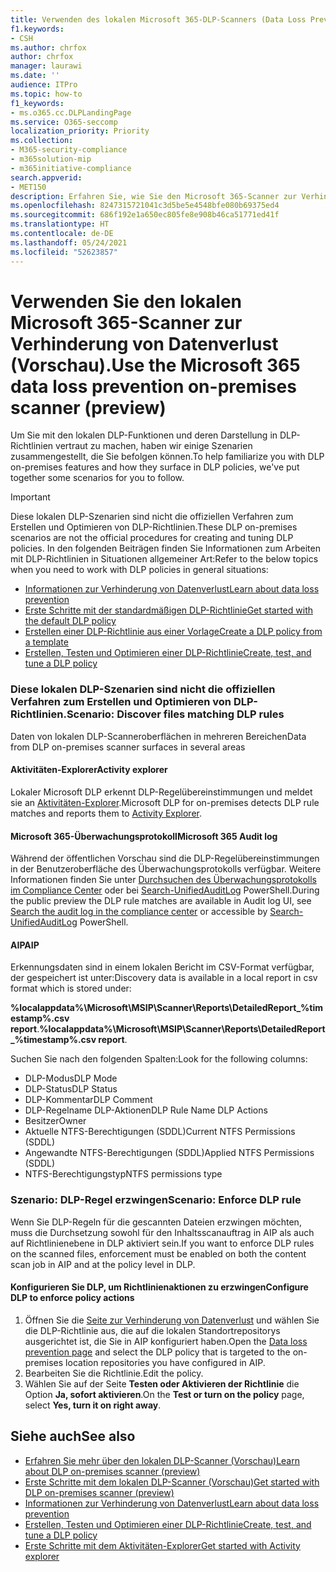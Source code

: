 ```yaml
---
title: Verwenden des lokalen Microsoft 365-DLP-Scanners (Data Loss Prevention, Verhinderung von Datenverlust) (Vorschau)
f1.keywords:
- CSH
ms.author: chrfox
author: chrfox
manager: laurawi
ms.date: ''
audience: ITPro
ms.topic: how-to
f1_keywords:
- ms.o365.cc.DLPLandingPage
ms.service: O365-seccomp
localization_priority: Priority
ms.collection:
- M365-security-compliance
- m365solution-mip
- m365initiative-compliance
search.appverid:
- MET150
description: Erfahren Sie, wie Sie den Microsoft 365-Scanner zur Verhinderung von Datenverlust vor Ort verwenden, um ruhende Daten zu scannen und Schutzmaßnahmen für lokale Dateifreigaben sowie lokale SharePoint-Ordner und Dokumentbibliotheken zu implementieren.
ms.openlocfilehash: 8247315721041c3d5be5e4548bfe080b69375ed4
ms.sourcegitcommit: 686f192e1a650ec805fe8e908b46ca51771ed41f
ms.translationtype: HT
ms.contentlocale: de-DE
ms.lasthandoff: 05/24/2021
ms.locfileid: "52623857"
---
```

# <a name="use-the-microsoft-365-data-loss-prevention-on-premises-scanner-preview"></a><span data-ttu-id="3fc5f-103">Verwenden Sie den lokalen Microsoft 365-Scanner zur Verhinderung von Datenverlust (Vorschau).</span><span class="sxs-lookup"><span data-stu-id="3fc5f-103">Use the Microsoft 365 data loss prevention on-premises scanner (preview)</span></span>

<span data-ttu-id="3fc5f-104">Um Sie mit den lokalen DLP-Funktionen und deren Darstellung in DLP-Richtlinien vertraut zu machen, haben wir einige Szenarien zusammengestellt, die Sie befolgen können.</span><span class="sxs-lookup"><span data-stu-id="3fc5f-104">To help familiarize you with DLP on-premises features and how they surface in DLP policies, we've put together some scenarios for you to follow.</span></span>

> [!IMPORTANT]
> <span data-ttu-id="3fc5f-105">Diese lokalen DLP-Szenarien sind nicht die offiziellen Verfahren zum Erstellen und Optimieren von DLP-Richtlinien.</span><span class="sxs-lookup"><span data-stu-id="3fc5f-105">These DLP on-premises scenarios are not the official procedures for creating and tuning DLP policies.</span></span> <span data-ttu-id="3fc5f-106">In den folgenden Beiträgen finden Sie Informationen zum Arbeiten mit DLP-Richtlinien in Situationen allgemeiner Art:</span><span class="sxs-lookup"><span data-stu-id="3fc5f-106">Refer to the below topics when you need to work with DLP policies in general situations:</span></span>
>- [<span data-ttu-id="3fc5f-107">Informationen zur Verhinderung von Datenverlust</span><span class="sxs-lookup"><span data-stu-id="3fc5f-107">Learn about data loss prevention</span></span>](dlp-learn-about-dlp.md)
>- [<span data-ttu-id="3fc5f-108">Erste Schritte mit der standardmäßigen DLP-Richtlinie</span><span class="sxs-lookup"><span data-stu-id="3fc5f-108">Get started with the default DLP policy</span></span>](get-started-with-the-default-dlp-policy.md)
>- [<span data-ttu-id="3fc5f-109">Erstellen einer DLP-Richtlinie aus einer Vorlage</span><span class="sxs-lookup"><span data-stu-id="3fc5f-109">Create a DLP policy from a template</span></span>](create-a-dlp-policy-from-a-template.md)
>- [<span data-ttu-id="3fc5f-110">Erstellen, Testen und Optimieren einer DLP-Richtlinie</span><span class="sxs-lookup"><span data-stu-id="3fc5f-110">Create, test, and tune a DLP policy</span></span>](create-test-tune-dlp-policy.md)

### <a name="scenario-discover-files-matching-dlp-rules"></a><span data-ttu-id="3fc5f-111">Diese lokalen DLP-Szenarien sind nicht die offiziellen Verfahren zum Erstellen und Optimieren von DLP-Richtlinien.</span><span class="sxs-lookup"><span data-stu-id="3fc5f-111">Scenario: Discover files matching DLP rules</span></span>

<span data-ttu-id="3fc5f-112">Daten von lokalen DLP-Scanneroberflächen in mehreren Bereichen</span><span class="sxs-lookup"><span data-stu-id="3fc5f-112">Data from DLP on-premises scanner surfaces in several areas</span></span>

#### <a name="activity-explorer"></a><span data-ttu-id="3fc5f-113">Aktivitäten-Explorer</span><span class="sxs-lookup"><span data-stu-id="3fc5f-113">Activity explorer</span></span>

 <span data-ttu-id="3fc5f-114">Lokaler Microsoft DLP erkennt DLP-Regelübereinstimmungen und meldet sie an [Aktivitäten-Explorer](https://compliance.microsoft.com/dataclassification?viewid=activitiesexplorer).</span><span class="sxs-lookup"><span data-stu-id="3fc5f-114">Microsoft DLP for on-premises detects DLP rule matches and reports them to [Activity Explorer](https://compliance.microsoft.com/dataclassification?viewid=activitiesexplorer).</span></span> 
 
#### <a name="microsoft-365-audit-log"></a><span data-ttu-id="3fc5f-115">Microsoft 365-Überwachungsprotokoll</span><span class="sxs-lookup"><span data-stu-id="3fc5f-115">Microsoft 365 Audit log</span></span>

<span data-ttu-id="3fc5f-116">Während der öffentlichen Vorschau sind die DLP-Regelübereinstimmungen in der Benutzeroberfläche des Überwachungsprotokolls verfügbar. Weitere Informationen finden Sie unter [Durchsuchen des Überwachungsprotokolls im Compliance Center](search-the-audit-log-in-security-and-compliance.md) oder bei  [Search-UnifiedAuditLog](/powershell/module/exchange/search-unifiedauditlog?view=exchange-ps) PowerShell.</span><span class="sxs-lookup"><span data-stu-id="3fc5f-116">During the public preview the DLP rule matches are available in Audit log UI, see [Search the audit log in the compliance center](search-the-audit-log-in-security-and-compliance.md)  or accessible by [Search-UnifiedAuditLog](/powershell/module/exchange/search-unifiedauditlog?view=exchange-ps) PowerShell.</span></span>

#### <a name="aip"></a><span data-ttu-id="3fc5f-117">AIP</span><span class="sxs-lookup"><span data-stu-id="3fc5f-117">AIP</span></span>

<span data-ttu-id="3fc5f-118">Erkennungsdaten sind in einem lokalen Bericht im CSV-Format verfügbar, der gespeichert ist unter:</span><span class="sxs-lookup"><span data-stu-id="3fc5f-118">Discovery data is available in a local report in csv format which is stored under:</span></span>

<span data-ttu-id="3fc5f-119">**%localappdata%\Microsoft\MSIP\Scanner\Reports\DetailedReport_%timestamp%.csv report**.</span><span class="sxs-lookup"><span data-stu-id="3fc5f-119">**%localappdata%\Microsoft\MSIP\Scanner\Reports\DetailedReport_%timestamp%.csv report**.</span></span>

 <span data-ttu-id="3fc5f-120">Suchen Sie nach den folgenden Spalten:</span><span class="sxs-lookup"><span data-stu-id="3fc5f-120">Look for the following columns:</span></span>
- <span data-ttu-id="3fc5f-121">DLP-Modus</span><span class="sxs-lookup"><span data-stu-id="3fc5f-121">DLP Mode</span></span>
- <span data-ttu-id="3fc5f-122">DLP-Status</span><span class="sxs-lookup"><span data-stu-id="3fc5f-122">DLP Status</span></span>
- <span data-ttu-id="3fc5f-123">DLP-Kommentar</span><span class="sxs-lookup"><span data-stu-id="3fc5f-123">DLP Comment</span></span>
- <span data-ttu-id="3fc5f-124">DLP-Regelname DLP-Aktionen</span><span class="sxs-lookup"><span data-stu-id="3fc5f-124">DLP Rule Name DLP Actions</span></span>
- <span data-ttu-id="3fc5f-125">Besitzer</span><span class="sxs-lookup"><span data-stu-id="3fc5f-125">Owner</span></span>
- <span data-ttu-id="3fc5f-126">Aktuelle NTFS-Berechtigungen (SDDL)</span><span class="sxs-lookup"><span data-stu-id="3fc5f-126">Current NTFS Permissions (SDDL)</span></span>
- <span data-ttu-id="3fc5f-127">Angewandte NTFS-Berechtigungen (SDDL)</span><span class="sxs-lookup"><span data-stu-id="3fc5f-127">Applied NTFS Permissions (SDDL)</span></span>
- <span data-ttu-id="3fc5f-128">NTFS-Berechtigungstyp</span><span class="sxs-lookup"><span data-stu-id="3fc5f-128">NTFS permissions type</span></span>
 
### <a name="scenario-enforce-dlp-rule"></a><span data-ttu-id="3fc5f-129">Szenario: DLP-Regel erzwingen</span><span class="sxs-lookup"><span data-stu-id="3fc5f-129">Scenario: Enforce DLP rule</span></span> 

<span data-ttu-id="3fc5f-130">Wenn Sie DLP-Regeln für die gescannten Dateien erzwingen möchten, muss die Durchsetzung sowohl für den Inhaltsscanauftrag in AIP als auch auf Richtlinienebene in DLP aktiviert sein.</span><span class="sxs-lookup"><span data-stu-id="3fc5f-130">If you want to enforce DLP rules on the scanned files, enforcement must be enabled on both the content scan job in AIP and at the policy level in DLP.</span></span>


#### <a name="configure-dlp-to-enforce-policy-actions"></a><span data-ttu-id="3fc5f-131">Konfigurieren Sie DLP, um Richtlinienaktionen zu erzwingen</span><span class="sxs-lookup"><span data-stu-id="3fc5f-131">Configure DLP to enforce policy actions</span></span>

1. <span data-ttu-id="3fc5f-132">Öffnen Sie die [Seite zur Verhinderung von Datenverlust](https://compliance.microsoft.com/datalossprevention?viewid=policies) und wählen Sie die DLP-Richtlinie aus, die auf die lokalen Standortrepositorys ausgerichtet ist, die Sie in AIP konfiguriert haben.</span><span class="sxs-lookup"><span data-stu-id="3fc5f-132">Open the [Data loss prevention page](https://compliance.microsoft.com/datalossprevention?viewid=policies) and select the DLP policy that is targeted to the on-premises location repositories you have configured in AIP.</span></span> 
2. <span data-ttu-id="3fc5f-133">Bearbeiten Sie die Richtlinie.</span><span class="sxs-lookup"><span data-stu-id="3fc5f-133">Edit the policy.</span></span>
3. <span data-ttu-id="3fc5f-134">Wählen Sie auf der Seite **Testen oder Aktivieren der Richtlinie** die Option **Ja, sofort aktivieren**.</span><span class="sxs-lookup"><span data-stu-id="3fc5f-134">On the **Test or turn on the policy** page, select **Yes, turn it on right away**.</span></span> 

## <a name="see-also"></a><span data-ttu-id="3fc5f-135">Siehe auch</span><span class="sxs-lookup"><span data-stu-id="3fc5f-135">See also</span></span>

- [<span data-ttu-id="3fc5f-136">Erfahren Sie mehr über den lokalen DLP-Scanner (Vorschau)</span><span class="sxs-lookup"><span data-stu-id="3fc5f-136">Learn about DLP on-premises scanner (preview)</span></span>](dlp-on-premises-scanner-learn.md)
- [<span data-ttu-id="3fc5f-137">Erste Schritte mit dem lokalen DLP-Scanner (Vorschau)</span><span class="sxs-lookup"><span data-stu-id="3fc5f-137">Get started with  DLP on-premises scanner (preview)</span></span>](dlp-on-premises-scanner-get-started.md)
- [<span data-ttu-id="3fc5f-138">Informationen zur Verhinderung von Datenverlust</span><span class="sxs-lookup"><span data-stu-id="3fc5f-138">Learn about data loss prevention</span></span>](dlp-learn-about-dlp.md)
- [<span data-ttu-id="3fc5f-139">Erstellen, Testen und Optimieren einer DLP-Richtlinie</span><span class="sxs-lookup"><span data-stu-id="3fc5f-139">Create, test, and tune a DLP policy</span></span>](create-test-tune-dlp-policy.md)
- [<span data-ttu-id="3fc5f-140">Erste Schritte mit dem Aktivitäten-Explorer</span><span class="sxs-lookup"><span data-stu-id="3fc5f-140">Get started with Activity explorer</span></span>](data-classification-activity-explorer.md)